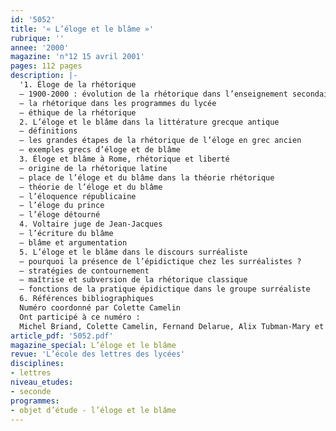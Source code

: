 ```yaml
---
id: '5052'
title: '« L’éloge et le blâme »'
rubrique: ''
annee: '2000'
magazine: 'n°12 15 avril 2001'
pages: 112 pages
description: |-
  '1. Éloge de la rhétorique
  – 1900-2000 : évolution de la rhétorique dans l’enseignement secondaire
  – la rhétorique dans les programmes du lycée
  – éthique de la rhétorique
  2. L’éloge et le blâme dans la littérature grecque antique 
  – définitions
  – les grandes étapes de la rhétorique de l’éloge en grec ancien
  – exemples grecs d’éloge et de blâme
  3. Éloge et blâme à Rome, rhétorique et liberté 
  – origine de la rhétorique latine
  – place de l’éloge et du blâme dans la théorie rhétorique
  – théorie de l’éloge et du blâme
  – l’éloquence républicaine
  – l’éloge du prince
  – l’éloge détourné
  4. Voltaire juge de Jean-Jacques 
  – l’écriture du blâme
  – blâme et argumentation
  5. L’éloge et le blâme dans le discours surréaliste
  – pourquoi la présence de l’épidictique chez les surréalistes ?
  – stratégies de contournement
  – maîtrise et subversion de la rhétorique classique
  – fonctions de la pratique épidictique dans le groupe surréaliste
  6. Références bibliographiques
  Numéro coordonné par Colette Camelin
  Ont participé à ce numéro :
  Michel Briand, Colette Camelin, Fernand Delarue, Alix Tubman-Mary et Jacques Vassevière'
article_pdf: '5052.pdf'
magazine_special: L’éloge et le blâme
revue: 'L’école des lettres des lycées'
disciplines:
- lettres
niveau_etudes:
- seconde
programmes:
- objet d’étude - l’éloge et le blâme
---
```

